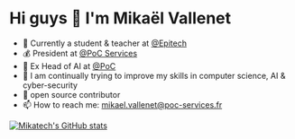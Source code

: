 # Hi guys 👋  I'm Mikaël Vallenet


- 🔭 Currently a student & teacher at [@Epitech](https://www.epitech.eu/)
- 💰 President at [@PoC Services](https://www.poc-innovation.fr/)
- 🤖 Ex Head of AI at [@PoC](https://www.poc-innovation.fr/)
- 🌱 I am continually trying to improve my skills in computer science, AI & cyber-security
- 👯 open source contributor
- 📫 How to reach me: mikael.vallenet@poc-services.fr

[![Mikatech's GitHub stats](https://github-readme-stats.vercel.app/api?username=Mikatech&theme=tokyonight)](https://github.com/Mikatech)
